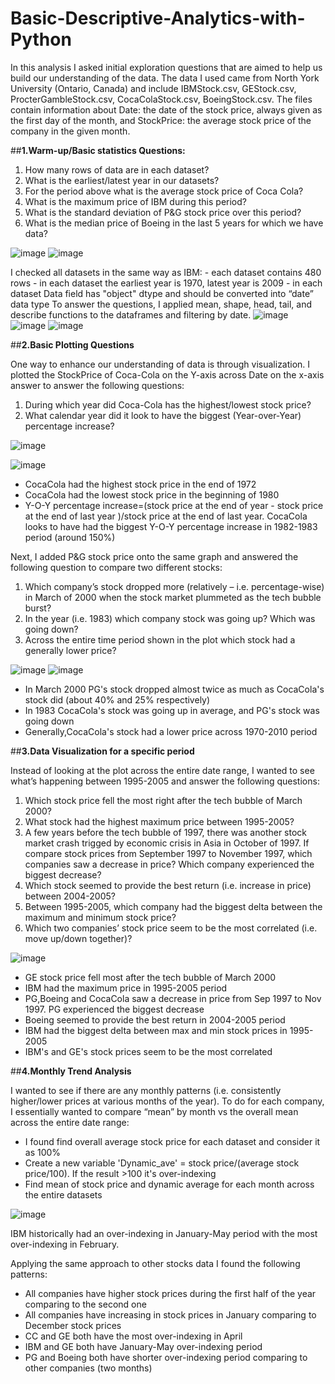 # **Basic-Descriptive-Analytics-with-Python**

In this analysis I asked initial exploration questions that are aimed to help us build our understanding of the data. The data I used came from North York University (Ontario, Canada) and include IBMStock.csv, GEStock.csv, ProcterGambleStock.csv, CocaColaStock.csv, BoeingStock.csv. The files contain information about Date: the date of the stock price, always given as the first day of the month, and StockPrice: the average stock price of the company in the given month.

##**1.Warm-up/Basic statistics Questions:**

1.	How many rows of data are in each dataset?
2.	What is the earliest/latest year in our datasets?
3.	For the period above what is the average stock price of Coca Cola?
4.	What is the maximum price of IBM during this period?
5.	What is the standard deviation of P&G stock price over this period?
6.	What is the median price of Boeing in the last 5 years for which we have data?

![image](https://user-images.githubusercontent.com/95148782/165419372-52763c66-1312-4990-9a5d-cf6c4947383d.png)
![image](https://user-images.githubusercontent.com/95148782/165419439-756d22f8-318a-47eb-8bc9-e6bc5f84d153.png)

I checked all datasets in the same way as IBM:
    - each dataset contains 480 rows
    - in each dataset the earliest year is 1970, latest year is 2009
    - in each dataset Data field has "object" dtype and should be converted into “date” data type
To answer the questions, I applied mean, shape, head, tail, and describe functions to the dataframes and filtering by date. 
![image](https://user-images.githubusercontent.com/95148782/165420357-a0bef177-a210-4cdf-86cc-4018a6665735.png)
![image](https://user-images.githubusercontent.com/95148782/165420372-453f4989-94c8-4d24-a90e-da277c9b4545.png)
![image](https://user-images.githubusercontent.com/95148782/165420387-ee0cbc67-1735-4198-80d6-3e14cd8402bc.png)

##**2.Basic Plotting Questions**

One way to enhance our understanding of data is through visualization. I plotted the StockPrice of Coca-Cola on the Y-axis across Date on the x-axis answer to answer the following questions: 
1. During which year did Coca-Cola has the highest/lowest stock price?
2. What calendar year did it look to have the biggest (Year-over-Year) percentage increase? 

![image](https://user-images.githubusercontent.com/95148782/165420509-64ffd0ea-65f3-493d-94fe-4aacfd82e6a2.png)

![image](https://user-images.githubusercontent.com/95148782/165420538-b0fedaa2-028b-4389-a216-359d46b3954b.png)

-	CocaCola had the highest stock price in the end of 1972
-	CocaCola had the lowest stock price in the beginning of 1980
-	Y-O-Y percentage increase=(stock price at the end of year - stock price at the end of last year )/stock price at the end of last year. CocaCola looks to have had the biggest Y-O-Y percentage increase in 1982-1983 period (around 150%)

Next, I added P&G stock price onto the same graph and answered the following question to compare two different stocks:
1.	Which company’s stock dropped more (relatively – i.e. percentage-wise) in March of 2000 when the stock market plummeted as the tech bubble burst?
2.	In the year (i.e. 1983) which company stock was going up? Which was going down?
3.	Across the entire time period shown in the plot which stock had a generally lower price?

![image](https://user-images.githubusercontent.com/95148782/165420875-e4b8f7ce-d23d-40bd-9c74-49139a6f07ee.png)
![image](https://user-images.githubusercontent.com/95148782/165420904-ad7643e7-6694-4879-ab54-3e735aac103a.png)

- In March 2000 PG's stock dropped almost twice as much as CocaCola's stock did (about 40% and 25% respectively)
- In 1983 CocaCola's stock was going up in average, and PG's stock was going down
- Generally,CocaCola's stock had a lower price across 1970-2010 period

##**3.Data Visualization for a specific period**

Instead of looking at the plot across the entire date range, I wanted to see what’s happening between 1995-2005 and answer the following questions:
1. Which stock price fell the most right after the tech bubble of March 2000?
2. What stock had the highest maximum price between 1995-2005?
3. A few years before the tech bubble of 1997, there was another stock market crash trigged by economic crisis in Asia in October of 1997. If compare stock prices from September 1997 to November 1997, which companies saw a decrease in price? Which company experienced the biggest decrease?
4. Which stock seemed to provide the best return (i.e. increase in price) between 2004-2005?
5. Between 1995-2005, which company had the biggest delta between the maximum and minimum stock price?
6. Which two companies’ stock price seem to be the most correlated (i.e. move up/down together)?

![image](https://user-images.githubusercontent.com/95148782/165421125-357e680a-247a-4d56-881a-d0122222dd62.png)
-	GE stock price fell most after the tech bubble of March 2000
-	IBM had the maximum price in 1995-2005 period
-	PG,Boeing and CocaCola saw a decrease in price from Sep 1997 to Nov 1997. PG experienced the biggest decrease
-	Boeing seemed to provide the best return in 2004-2005 period
-	IBM had the biggest delta between max and min stock prices in 1995-2005
-	IBM's and GE's stock prices seem to be the most correlated

##**4.Monthly Trend Analysis**

I wanted to see if there are any monthly patterns (i.e. consistently higher/lower prices at various months of the year). To do for each company, I essentially wanted to compare “mean” by month vs the overall mean across the entire date range:
- I found find overall average stock price for each dataset and consider it as 100%
- Create a new variable 'Dynamic_ave' = stock price/(average stock price/100). If the result >100 it's over-indexing 
-  Find mean of stock price and dynamic average for each month across the entire datasets

![image](https://user-images.githubusercontent.com/95148782/165422535-5ded6d6c-3700-4707-a33b-1ddb950c2592.png)

IBM historically had an over-indexing in January-May period with the most over-indexing in February.

Applying the same approach to other stocks data I found the following patterns:

-	All companies have higher stock prices during the first half of the year comparing to the second one
-	All companies have increasing in stock prices in January comparing to December stock prices
-	CC and GE both have the most over-indexing in April
-	IBM and GE both have January-May over-indexing period
-	PG and Boeing both have shorter over-indexing period comparing to other companies (two months)

